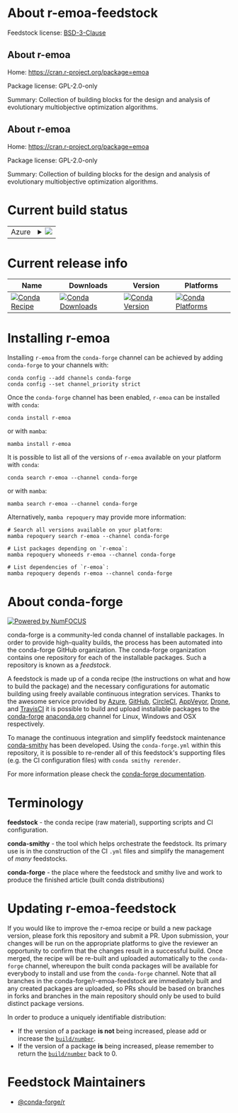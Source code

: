 About r-emoa-feedstock
======================

Feedstock license: [BSD-3-Clause](https://github.com/conda-forge/r-emoa-feedstock/blob/main/LICENSE.txt)


About r-emoa
------------

Home: https://cran.r-project.org/package=emoa

Package license: GPL-2.0-only

Summary: Collection of building blocks for the design and analysis of evolutionary multiobjective optimization algorithms.

About r-emoa
------------

Home: https://cran.r-project.org/package=emoa

Package license: GPL-2.0-only

Summary: Collection of building blocks for the design and analysis of evolutionary multiobjective optimization algorithms.

Current build status
====================


<table>
    
  <tr>
    <td>Azure</td>
    <td>
      <details>
        <summary>
          <a href="https://dev.azure.com/conda-forge/feedstock-builds/_build/latest?definitionId=19337&branchName=main">
            <img src="https://dev.azure.com/conda-forge/feedstock-builds/_apis/build/status/r-emoa-feedstock?branchName=main">
          </a>
        </summary>
        <table>
          <thead><tr><th>Variant</th><th>Status</th></tr></thead>
          <tbody><tr>
              <td>linux_64_r_base4.2</td>
              <td>
                <a href="https://dev.azure.com/conda-forge/feedstock-builds/_build/latest?definitionId=19337&branchName=main">
                  <img src="https://dev.azure.com/conda-forge/feedstock-builds/_apis/build/status/r-emoa-feedstock?branchName=main&jobName=linux&configuration=linux%20linux_64_r_base4.2" alt="variant">
                </a>
              </td>
            </tr><tr>
              <td>linux_64_r_base4.3</td>
              <td>
                <a href="https://dev.azure.com/conda-forge/feedstock-builds/_build/latest?definitionId=19337&branchName=main">
                  <img src="https://dev.azure.com/conda-forge/feedstock-builds/_apis/build/status/r-emoa-feedstock?branchName=main&jobName=linux&configuration=linux%20linux_64_r_base4.3" alt="variant">
                </a>
              </td>
            </tr><tr>
              <td>osx_64_r_base4.2</td>
              <td>
                <a href="https://dev.azure.com/conda-forge/feedstock-builds/_build/latest?definitionId=19337&branchName=main">
                  <img src="https://dev.azure.com/conda-forge/feedstock-builds/_apis/build/status/r-emoa-feedstock?branchName=main&jobName=osx&configuration=osx%20osx_64_r_base4.2" alt="variant">
                </a>
              </td>
            </tr><tr>
              <td>osx_64_r_base4.3</td>
              <td>
                <a href="https://dev.azure.com/conda-forge/feedstock-builds/_build/latest?definitionId=19337&branchName=main">
                  <img src="https://dev.azure.com/conda-forge/feedstock-builds/_apis/build/status/r-emoa-feedstock?branchName=main&jobName=osx&configuration=osx%20osx_64_r_base4.3" alt="variant">
                </a>
              </td>
            </tr><tr>
              <td>win_64</td>
              <td>
                <a href="https://dev.azure.com/conda-forge/feedstock-builds/_build/latest?definitionId=19337&branchName=main">
                  <img src="https://dev.azure.com/conda-forge/feedstock-builds/_apis/build/status/r-emoa-feedstock?branchName=main&jobName=win&configuration=win%20win_64_" alt="variant">
                </a>
              </td>
            </tr>
          </tbody>
        </table>
      </details>
    </td>
  </tr>
</table>

Current release info
====================

| Name | Downloads | Version | Platforms |
| --- | --- | --- | --- |
| [![Conda Recipe](https://img.shields.io/badge/recipe-r--emoa-green.svg)](https://anaconda.org/conda-forge/r-emoa) | [![Conda Downloads](https://img.shields.io/conda/dn/conda-forge/r-emoa.svg)](https://anaconda.org/conda-forge/r-emoa) | [![Conda Version](https://img.shields.io/conda/vn/conda-forge/r-emoa.svg)](https://anaconda.org/conda-forge/r-emoa) | [![Conda Platforms](https://img.shields.io/conda/pn/conda-forge/r-emoa.svg)](https://anaconda.org/conda-forge/r-emoa) |

Installing r-emoa
=================

Installing `r-emoa` from the `conda-forge` channel can be achieved by adding `conda-forge` to your channels with:

```
conda config --add channels conda-forge
conda config --set channel_priority strict
```

Once the `conda-forge` channel has been enabled, `r-emoa` can be installed with `conda`:

```
conda install r-emoa
```

or with `mamba`:

```
mamba install r-emoa
```

It is possible to list all of the versions of `r-emoa` available on your platform with `conda`:

```
conda search r-emoa --channel conda-forge
```

or with `mamba`:

```
mamba search r-emoa --channel conda-forge
```

Alternatively, `mamba repoquery` may provide more information:

```
# Search all versions available on your platform:
mamba repoquery search r-emoa --channel conda-forge

# List packages depending on `r-emoa`:
mamba repoquery whoneeds r-emoa --channel conda-forge

# List dependencies of `r-emoa`:
mamba repoquery depends r-emoa --channel conda-forge
```


About conda-forge
=================

[![Powered by
NumFOCUS](https://img.shields.io/badge/powered%20by-NumFOCUS-orange.svg?style=flat&colorA=E1523D&colorB=007D8A)](https://numfocus.org)

conda-forge is a community-led conda channel of installable packages.
In order to provide high-quality builds, the process has been automated into the
conda-forge GitHub organization. The conda-forge organization contains one repository
for each of the installable packages. Such a repository is known as a *feedstock*.

A feedstock is made up of a conda recipe (the instructions on what and how to build
the package) and the necessary configurations for automatic building using freely
available continuous integration services. Thanks to the awesome service provided by
[Azure](https://azure.microsoft.com/en-us/services/devops/), [GitHub](https://github.com/),
[CircleCI](https://circleci.com/), [AppVeyor](https://www.appveyor.com/),
[Drone](https://cloud.drone.io/welcome), and [TravisCI](https://travis-ci.com/)
it is possible to build and upload installable packages to the
[conda-forge](https://anaconda.org/conda-forge) [anaconda.org](https://anaconda.org/)
channel for Linux, Windows and OSX respectively.

To manage the continuous integration and simplify feedstock maintenance
[conda-smithy](https://github.com/conda-forge/conda-smithy) has been developed.
Using the ``conda-forge.yml`` within this repository, it is possible to re-render all of
this feedstock's supporting files (e.g. the CI configuration files) with ``conda smithy rerender``.

For more information please check the [conda-forge documentation](https://conda-forge.org/docs/).

Terminology
===========

**feedstock** - the conda recipe (raw material), supporting scripts and CI configuration.

**conda-smithy** - the tool which helps orchestrate the feedstock.
                   Its primary use is in the construction of the CI ``.yml`` files
                   and simplify the management of *many* feedstocks.

**conda-forge** - the place where the feedstock and smithy live and work to
                  produce the finished article (built conda distributions)


Updating r-emoa-feedstock
=========================

If you would like to improve the r-emoa recipe or build a new
package version, please fork this repository and submit a PR. Upon submission,
your changes will be run on the appropriate platforms to give the reviewer an
opportunity to confirm that the changes result in a successful build. Once
merged, the recipe will be re-built and uploaded automatically to the
`conda-forge` channel, whereupon the built conda packages will be available for
everybody to install and use from the `conda-forge` channel.
Note that all branches in the conda-forge/r-emoa-feedstock are
immediately built and any created packages are uploaded, so PRs should be based
on branches in forks and branches in the main repository should only be used to
build distinct package versions.

In order to produce a uniquely identifiable distribution:
 * If the version of a package **is not** being increased, please add or increase
   the [``build/number``](https://docs.conda.io/projects/conda-build/en/latest/resources/define-metadata.html#build-number-and-string).
 * If the version of a package **is** being increased, please remember to return
   the [``build/number``](https://docs.conda.io/projects/conda-build/en/latest/resources/define-metadata.html#build-number-and-string)
   back to 0.

Feedstock Maintainers
=====================

* [@conda-forge/r](https://github.com/conda-forge/r/)

